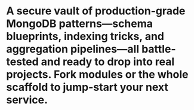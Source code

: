 # A secure vault of production-grade MongoDB patterns—schema blueprints, indexing tricks, and aggregation pipelines—all battle-tested and ready to drop into real projects. Fork modules or the whole scaffold to jump-start your next service.

